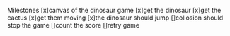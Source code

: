 Milestones 
[x]canvas of the dinosaur game
[x]get the dinosaur 
[x]get the cactus 
[x]get them moving 
[x]the dinosaur should jump 
[]collosion should stop the game
[]count the score 
[]retry game 
